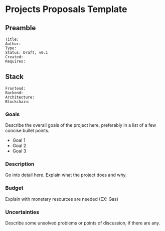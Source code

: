 # Projects Proposals Template

## Preamble

    Title: 
    Author: 
    Type: 
    Status: Draft, v0.1
    Created: 
    Requires:


## Stack

    Frontend: 
    Backend: 
    Architecture: 
    Blockchain:
    
### Goals

Describe the overall goals of the project here, preferably in a list of a few concise bullet points.

- Goal 1
- Goal 2
- Goal 3

### Description

Go into detail here. Explain what the project does and why.


### Budget

Explain with monetary resources are needed (EX: Gas)

### Uncertainties

Describe some unsolved problems or points of discussion, if there are any.
